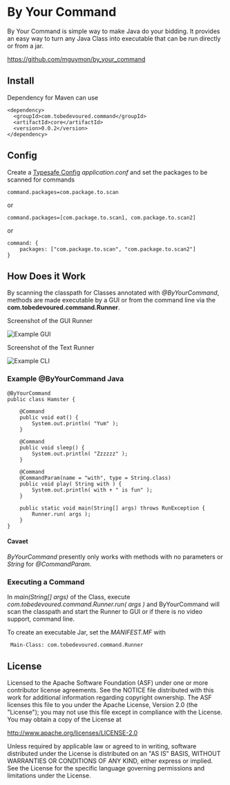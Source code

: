 # By Your Command

By Your Command is simple way to make Java do your bidding. It provides an easy
way to turn any Java Class into executable that can be run directly or from a jar.

https://github.com/mguymon/by_your_command

## Install

Dependency for Maven can use

    <dependency>
      <groupId>com.tobedevoured.command</groupId>
      <artifactId>core</artifactId>
      <version>0.0.2</version>
    </dependency>

## Config

Create a [Typesafe Config](https://github.com/typesafehub/config) _application.conf_ and set the packages to be scanned for commands

    command.packages=com.package.to.scan

or

    command.packages=[com.package.to.scan1, com.package.to.scan2]

or

    command: {
    	packages: ["com.package.to.scan", "com.package.to.scan2"]
    }

## How Does it Work

By scanning the classpath for Classes annotated with _@ByYourCommand_, methods are made executable by a GUI or from the command line via the **com.tobedevoured.command.Runner**.

Screenshot of the GUI Runner

![Example GUI](https://raw.github.com/mguymon/by_your_command/master/gui_example.png)

Screenshot of the Text Runner

![Example CLI](https://raw.github.com/mguymon/by_your_command/master/cli_example.png)

### Example @ByYourCommand Java

    @ByYourCommand
    public class Hamster {
	
	    @Command
	    public void eat() {
		    System.out.println( "Yum" );
	    }
	
	    @Command
	    public void sleep() {
		    System.out.println( "Zzzzzz" ); 
	    }

        @Command
	    @CommandParam(name = "with", type = String.class)
	    public void play( String with ) {
		    System.out.println( with + " is fun" ); 
	    }
	
	    public static void main(String[] args) throws RunException {
		    Runner.run( args );
	    }
    }

#### Cavaet

_ByYourCommand_ presently only works with methods with no parameters or _String_ for _@CommandParam_.

### Executing a Command

In _main(String[] args)_ of the Class, execute _com.tobedevoured.command.Runner.run( args )_ and ByYourCommand will scan the classpath and start the Runner to GUI or if there is no video support, command line.

To create an executable Jar, set the _MANIFEST.MF_ with

     Main-Class: com.tobedevoured.command.Runner

## License

Licensed to the Apache Software Foundation (ASF) under one or more
contributor license agreements.  See the NOTICE file distributed with this
work for additional information regarding copyright ownership.  The ASF
licenses this file to you under the Apache License, Version 2.0 (the
"License"); you may not use this file except in compliance with the License.
You may obtain a copy of the License at

  http://www.apache.org/licenses/LICENSE-2.0

Unless required by applicable law or agreed to in writing, software
distributed under the License is distributed on an "AS IS" BASIS, WITHOUT
WARRANTIES OR CONDITIONS OF ANY KIND, either express or implied.  See the
License for the specific language governing permissions and limitations under
the License.
